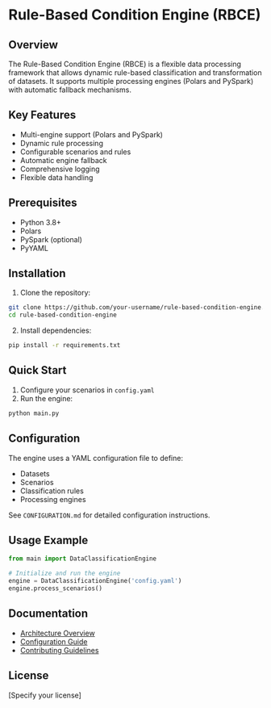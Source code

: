 # Rule-Based Condition Engine (RBCE)

## Overview

The Rule-Based Condition Engine (RBCE) is a flexible data processing framework that allows dynamic rule-based classification and transformation of datasets. It supports multiple processing engines (Polars and PySpark) with automatic fallback mechanisms.

## Key Features

- Multi-engine support (Polars and PySpark)
- Dynamic rule processing
- Configurable scenarios and rules
- Automatic engine fallback
- Comprehensive logging
- Flexible data handling

## Prerequisites

- Python 3.8+
- Polars
- PySpark (optional)
- PyYAML

## Installation

1. Clone the repository:
```bash
git clone https://github.com/your-username/rule-based-condition-engine.git
cd rule-based-condition-engine
```

2. Install dependencies:
```bash
pip install -r requirements.txt
```

## Quick Start

1. Configure your scenarios in `config.yaml`
2. Run the engine:
```bash
python main.py
```

## Configuration

The engine uses a YAML configuration file to define:
- Datasets
- Scenarios
- Classification rules
- Processing engines

See `CONFIGURATION.md` for detailed configuration instructions.

## Usage Example

```python
from main import DataClassificationEngine

# Initialize and run the engine
engine = DataClassificationEngine('config.yaml')
engine.process_scenarios()
```

## Documentation

- [Architecture Overview](ARCHITECTURE.md)
- [Configuration Guide](CONFIGURATION.md)
- [Contributing Guidelines](CONTRIBUTING.md)

## License

[Specify your license]
